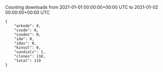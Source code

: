 
Counting downloads from 2021-01-01 00:00:00+00:00 UTC to 2021-01-02 00:00:00+00:00 UTC

```
{
    "arkode": 0,
    "cvode": 0,
    "cvodes": 0,
    "ida": 0,
    "idas": 0,
    "kinsol": 0,
    "sundials": 1,
    "clones": 118,
    "total": 119
}
```
